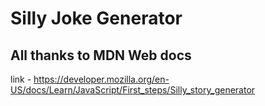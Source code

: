 # Silly Joke Generator


 ## All thanks to MDN Web docs 
 
 link - https://developer.mozilla.org/en-US/docs/Learn/JavaScript/First_steps/Silly_story_generator
